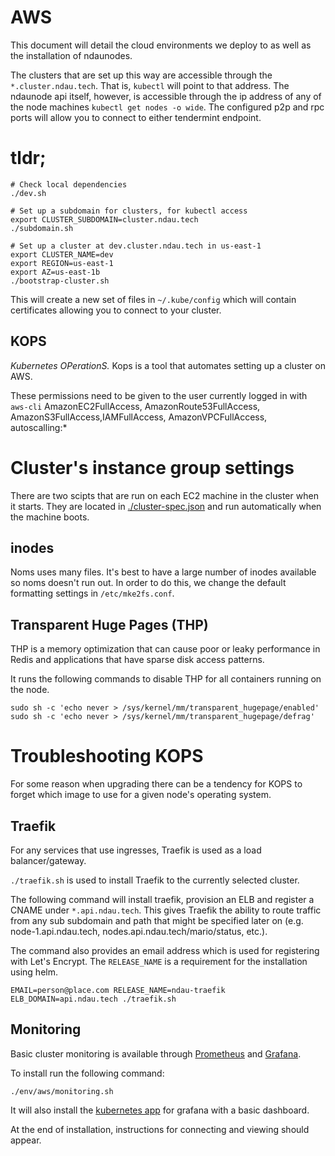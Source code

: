 # AWS

This document will detail the cloud environments we deploy to as well as the installation of ndaunodes.

The clusters that are set up this way are accessible through the `*.cluster.ndau.tech`. That is, `kubectl` will point to that address. The ndaunode api itself, however, is accessible through the ip address of any of the node machines `kubectl get nodes -o wide`. The configured p2p and rpc ports will allow you to connect to either tendermint endpoint.

# tldr;

```
# Check local dependencies
./dev.sh

# Set up a subdomain for clusters, for kubectl access
export CLUSTER_SUBDOMAIN=cluster.ndau.tech
./subdomain.sh

# Set up a cluster at dev.cluster.ndau.tech in us-east-1
export CLUSTER_NAME=dev
export REGION=us-east-1
export AZ=us-east-1b
./bootstrap-cluster.sh
```

This will create a new set of files in `~/.kube/config` which will contain certificates allowing you to connect to your cluster.

## KOPS

_Kubernetes OPerationS._ Kops is a tool that automates setting up a cluster on AWS.

These permissions need to be given to the user currently logged in with `aws-cli`
AmazonEC2FullAccess, AmazonRoute53FullAccess, AmazonS3FullAccess,IAMFullAccess, AmazonVPCFullAccess, autoscalling:*

# Cluster's instance group settings

There are two scipts that are run on each EC2 machine in the cluster when it starts. They are located in [./cluster-spec.json](./cluster-spec.json) and run automatically when the machine boots.

## inodes

Noms uses many files. It's best to have a large number of inodes available so noms doesn't run out. In order to do this, we change the default formatting settings in `/etc/mke2fs.conf`.


## Transparent Huge Pages (THP)

THP is a memory optimization that can cause poor or leaky performance in Redis and applications that have sparse disk access patterns.

It runs the following commands to disable THP for all containers running on the node.

```
sudo sh -c 'echo never > /sys/kernel/mm/transparent_hugepage/enabled'
sudo sh -c 'echo never > /sys/kernel/mm/transparent_hugepage/defrag'
```

# Troubleshooting KOPS

For some reason when upgrading there can be a tendency for KOPS to forget which image to use for a given node's operating system.

## Traefik

For any services that use ingresses, Traefik is used as a load balancer/gateway.

`./traefik.sh` is used to install Traefik to the currently selected cluster.

The following command will install traefik, provision an ELB and register a CNAME under `*.api.ndau.tech`. This gives Traefik the ability to route traffic from any sub subdomain and path that might be specified later on (e.g. node-1.api.ndau.tech, nodes.api.ndau.tech/mario/status, etc.).

The command also provides an email address which is used for registering with Let's Encrypt. The `RELEASE_NAME` is a requirement for the installation using helm.

```
EMAIL=person@place.com RELEASE_NAME=ndau-traefik ELB_DOMAIN=api.ndau.tech ./traefik.sh
```

## Monitoring

Basic cluster monitoring is available through [Prometheus](https://prometheus.io/) and [Grafana](https://grafana.com/).

To install run the following command:

```
./env/aws/monitoring.sh
```

It will also install the [kubernetes app](https://grafana.com/plugins/grafana-kubernetes-app) for grafana with a basic dashboard.

At the end of installation, instructions for connecting and viewing should appear.
